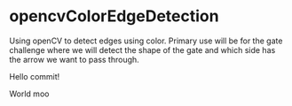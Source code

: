 # opencvColorEdgeDetection
Using openCV to detect edges using color. Primary use will be for the gate challenge where we will detect the shape of the gate and which side has the arrow we want to pass through.

Hello commit!

World moo
